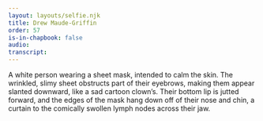 ```yaml
---
layout: layouts/selfie.njk
title: Drew Maude-Griffin
order: 57
is-in-chapbook: false
audio:
transcript:
---
```


A white person wearing a sheet mask, intended to calm the skin. The wrinkled, slimy sheet obstructs part of their eyebrows, making them appear slanted downward, like a sad cartoon clown’s. Their bottom lip is jutted forward, and the edges of the mask hang down off of their nose and chin, a curtain to the comically swollen lymph nodes across their jaw.
